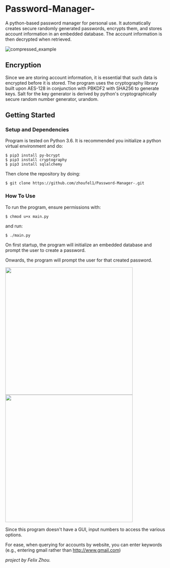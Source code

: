 # Password-Manager- 

A python-based password manager for personal use. It automatically creates secure randomly generated passwords, encrypts them, and stores account information in an embedded database. The account information is then decrypted when retrieved. 

![compressed_example](https://user-images.githubusercontent.com/44934000/52548221-52ddec80-2d9a-11e9-8f07-50920cdc8b02.gif)

## Encryption 
Since we are storing account information, it is essential that such data is encrypted before it is stored. The program uses the cryptography library built upon AES-128 in conjunction with PBKDF2 with SHA256 to generate keys. Salt for the key generator is derived by python's cryptographically secure random number generator, urandom. 

## Getting Started 
### Setup and Dependencies 
Program is tested on Python 3.6. It is recommended you initialize a python virtual environment and do:
```
$ pip3 install py-bcrypt
$ pip3 install cryptography 
$ pip3 install sqlalchemy
```
Then clone the repository by doing:

```
$ git clone https://github.com/zhoufel1/Password-Manager-.git
```
### How To Use 
To run the program, ensure permissions with:
```
$ chmod u+x main.py
```
and run:
```
$ ./main.py
```
On first startup, the program will initialize an embedded database and prompt the user to create a password. 

Onwards, the program will prompt the user for that created password. 

<img src="https://user-images.githubusercontent.com/44934000/52547415-8ec28300-2d95-11e9-8d79-6dbc7cf5f789.png" width="400"><img src="https://user-images.githubusercontent.com/44934000/52547424-94b86400-2d95-11e9-8fdb-46779f75612c.png" width="400">

Since this program doesn't have a GUI, input numbers to access the various options. 

For ease, when querying for accounts by website, you can enter keywords (e.g., entering gmail rather than http://www.gmail.com)

*project by Felix Zhou.*
